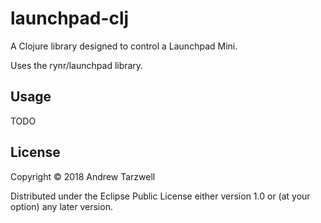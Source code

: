 # launchpad-clj

A Clojure library designed to control a Launchpad Mini. 

Uses the rynr/launchpad library.

## Usage

TODO

## License

Copyright © 2018 Andrew Tarzwell

Distributed under the Eclipse Public License either version 1.0 or (at
your option) any later version.
